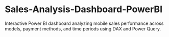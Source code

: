 # Sales-Analysis-Dashboard-PowerBI
Interactive Power BI dashboard analyzing mobile sales performance across models, payment methods, and time periods using DAX and Power Query.
